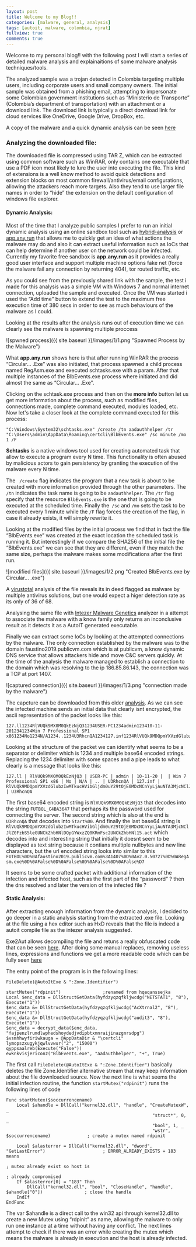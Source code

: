```yaml
---
layout: post
title: Welcome to my Blog!!
categories: [malware, general, analysis]
tags: [autoit, malware, colombia, njrat]
fullview: true
comments: true
---
```


Welcome to my personal blog!! with the following post I will start a series of detailed malware analysis and explainaitions of some malware analysis techniques/tools. 

The analyzed sample was a trojan detected in Colombia targeting multiple users, including corporate users and small company owners. The initial sample was obtained from a phishing email, attempting to impersonate some Colombian government institutions such as “Ministerio de Transporte” (Colombia’s department of transportation) with an attachment or a download link. The download link is typically a direct download link for cloud services like OneDrive, Google Drive, DropBox, etc.

A copy of the malware and a quick dynamic analysis can be seen [here](https://app.any.run/tasks/90f4cda6-b4b6-4c56-9495-05695218e0a2) 

### Analyzing the downloaded file:

The downloaded file is compressed using  TAR Z, which can be extracted using common software such as WinRAR, only contains one executable that use a PDF icon most likely to lure the user into executing the file. This kind of extensions is a well know method to avoid quick detections and extension blocks on most common firewall/antivirus/email configurations, allowing the attackers reach more targets. Also they tend to use larger file names in order to “hide” the extension on the default configuration of windows file explorer. 

#### Dynamic Analysis:

Most of the time that I analyze public samples I prefer to run an initial dynamic analysis using an online sandbox tool such as [hybrid-analysis](https://www.hybrid-analysis.com/) or [app.any.run](https://app.any.run/) that allows me to quickly get an idea of what actions the malware may do and also it can extract useful information such as IoCs that can help determine if another user on the network could be infected. Currently my favorite free sandbox is **app.any.run** as it provides a really good user interface and support multiple machine options fake net (force the malware fail any connection by returning 404), tor routed traffic, etc.

As you could see from the previously shared link with the sample, the test i made for this analysis was a simple VM with Windows 7 and normal internet connection, uploaded the sample and executed. Once the VM was started i used the “Add time” button to extend the test to the maximum free execution time of 380 secs in order to see as much behaviours of the malware as I could.

Looking at the results after the analysis runs out of execution time we can clearly see the malware is spawning multiple proccess 

![spwned process]({{ site.baseurl }}/images/1/1.png "Spawned Process by the Malware")

What **app.any.run** shows here is that after running WinRAR the process “Circular… .Exe” was also initiated, that process spawned a child process named RegAsm.exe and executed schtasks.exe with a param. After that multiple instances of the BlbEvents.exe process where initiated and did almost the same as “Circular… .Exe". 

Clicking on the schtask.exe process and then on the **more info** button let us get more information about the process, such as modified files , connections made, complete command executed, modules loaded, etc. Now let's take a closer look at the complete command executed for this process:

```
"C:\Windows\System32\schtasks.exe" /create /tn aadauthhelper /tr "C:\Users\admin\AppData\Roaming\certcli\BlbEvents.exe" /sc minute /mo 1 /F
```

**Schtasks** is a native windows tool used for creating automated task that allow to execute a program every N time. This functionality is often abused by malicious actors to gain persistency by granting the execution of the malware every N time. 

The ``` /create``` flag indicates the program that a new task is about to be created with more information provided through the other parameters. The ```/tn``` indicates the task name is going to be ```aadauthhelper```. The ```/tr``` flag specify that the resource ```BlbEvents.exe``` is the one that is going to be executed at the scheduled time. Finally the``` /sc``` and ```/mo``` sets the task to be executed every 1 minute while the ```/F``` flag forces the creation of the flag, in case it already exists, it will simply rewrite it. 

Looking at the modified files by the initial process we find that in fact the file “BlbEvents.exe” was created at the exact location the scheduled task is running it. But interestingly if we compare the SHA256 of the initial file the “BlbEvents.exe” we can see that they are different, even if they match the same size, perhaps the malware makes some modifications after the first run.

![modified files]({{ site.baseurl }}/images/1/2.png "Created BlbEvents.exe by Circular... .exe")

A [virustotal](https://www.virustotal.com/#/file/ad24d78ee95168bbab14835a9b347ddc7a98f518e828c519326ed97b14100ada/detection) analysis of the file reveals its in deed flagged as malware by multiple antivirus solutions, but one would expect a higer detection rate as its only  of 36 of 68. 

Analysing the same file with [Intezer Malware Genetics](https://analyze.intezer.com/#/analyses/3d00d56e-f236-4ebd-b0fa-7e0dabc7507c) analyzer in a attempt to associate the malware with a know family only returns an inconclusive result as it detects it as a AutoIT generated executable.

Finally we can extract some IoCs by looking at the attempted connections by the malware. The only connection established by the malware was to the domain faustino2019.publicvm.com which is at publicvm, a know dynamic DNS service that allows attackers hide and move C&C servers quickly. At the time of the analysis the malware managed to establish a connection to the domain which was resolving to the ip 186.85.86.143, the connection was a TCP at port 1407.

![captured connection]({{ site.baseurl }}/images/1/3.png "connection made by the malware")

The capcture can be downloaded from this older [analysis](https://app.any.run/tasks/de2481e2-6901-402c-929e-8f27f1893dce). As we can see the infected machine sends an initial data that clearly isnt encrypted, the ascii representation of the packet looks like this:

```
127.ll1234RlVUQk9MX0M0QkEzNjQ31234USER-PC1234admin123410-11-2012341234Win 7 Professional SP1 x861234No1234N/A1234..1234U3RhcnQA1234127.inf1234RlVUQk9MDQpmYXVzdGlubzIwMTkucHVibGljdm0uY29tOjE0MDcNCnYyLjAuNTA3MjcNClJlZ0FzbS5leGUNCkZhbHNlDQpGYWxzZQ0KRmFsc2UNCkZhbHNl15.act1234U3RhcnQA
```

Looking at the structure of the packet we can identify what seems to be a separator or delimiter which is 1234 and multiple base64 encoded strings. Replacing the 1234 delimiter with some spaces and a pipe leads to what clearly is a message that looks like this:

```
127.ll | RlVUQk9MX0M0QkEzNjQ3 | USER-PC | admin | 10-11-20 |  | Win 7 Professional SP1 x86 | No | N/A | .. | U3RhcnQA | 127.inf | RlVUQk9MDQpmYXVzdGlubzIwMTkucHVibGljdm0uY29tOjE0MDcNCnYyLjAuNTA3MjcNClJlZ0FzbS5leGUNCkZhbHNlDQpGYWxzZQ0KRmFsc2UNCkZhbHNl15.act | U3RhcnQA
```

The first base64 encoded string is ```RlVUQk9MX0M0QkEzNjQ3``` that decodes into the string ```FUTBOL_C4BA3647``` that perhaps its the password used for connecting the server. The second string which is also at the end is ``U3RhcnQA`` that decodes into ```Start%00```. And finally the last base64 string is ```RlVUQk9MDQpmYXVzdGlubzIwMTkucHVibGljdm0uY29tOjE0MDcNCnYyLjAuNTA3MjcNClJlZ0FzbS5leGUNCkZhbHNlDQpGYWxzZQ0KRmFsc2UNCkZhbHNl15.act``` which decodes into and interesting string that initially it doesnt seem to be displayed as text string because it contians multiple nullbytes and new line characters, but the url encoded string looks into similar to this ```FUTBOL%0D%0Afaustino2019.publicvm.com%3A1407%0D%0Av2.0.50727%0D%0ARegAsm.exe%0D%0AFalse%0D%0AFalse%0D%0AFalse%0D%0AFalse%D7```

It seems to be some crafted packet with additional information of the infection and infected host, such as the first part of the “password” ? then the dns resolved and later the version of the infected file ? 

#### Static Analysis:

After extracting enough information from the dynamic analysis, I decided to go deeper in a static analysis starting from the extracted .exe file. Looking at the file using a hex editor such as HxD reveals that the file is indeed a autoit compile file as the intezer analysis suggested.

Exe2Aut allows decompiling the file and retuns a really obfuscated code that can be seen [here](https://raw.githubusercontent.com/b1naryxx/b1naryxx.github.io/master/samples/1/Obfuscated.au3). After doing some manual replaces, removing useless lines, expressions and functions we get a more readable code which can be fully seen [here](https://raw.githubusercontent.com/b1naryxx/b1naryxx.github.io/master/samples/1/deobfuscated.au3)

The entry point of the program is in the following lines:

```autoit
FileDelete(@AutoItExe & ":Zone.Identifier")

startMutex("rdpinit")                ;renamed from hqeqanssejka
Local $enc_data = DllStructGetData(hyfdzyqzqfkljwcdg("NETSTAT1", "8"), Execute("1"))
$enc_data &= DllStructGetData(hyfdzyqzqfkljwcdg("AcXtrnal2", "8"), Execute("1"))
$enc_data &= DllStructGetData(hyfdzyqzqfkljwcdg("audit3", "8"), Execute("1"))
$enc_data = decrypt_data($enc_data, "fajpenzlrumdlwphedshoydedjvdipbtxmnraijinazgnrsdpg")
$vsmhhwyfiriwkauga = @AppDataDir & "\certcli"
lymopszxugykjqwlvvwur("2", "15000")
qyppsaalreb(Execute("False"))
ewknkvisjericonz("BlbEvents.exe", "aadauthhelper", "+", True)
```

The first call ```FileDelete(@AutoItExe & ":Zone.Identifier")``` basically deletes the file Zone.Identifier alternative stream that may keep information about the file downloaded source. Now the next line is what seems the initial infection routine, the function ```startMutex("rdpinit")``` runs the following lines of code

```autoit
Func startMutex($soccurrencename)
    Local $ahandle = DllCall("kernel32.dll", "handle", "CreateMutexW", _  
                                                        "struct*", 0, _
                                                        "bool", 1, _
                                                        "wstr", $soccurrencename)              ; create a mutex named rdpinit

    Local $alasterror = DllCall("kernel32.dll", "dword", "GetLastError")                      ; ERROR_ALREADY_EXISTS = 183 means 
                                                                                              ; mutex already exist so host is                      
                                                                                              ; already compromised
    If $alasterror[0] = "183" Then
        DllCall("kernel32.dll", "bool", "CloseHandle", "handle", $ahandle["0"])                ; close the handle
    EndIf
EndFunc
```

The var $ahandle is a direct call to the win32 api through kernel32.dll to create a new Mutex using “rdpinit” as name, allowing the malware to only run one instance at a time without having any conflict. The next lines attempt to check if there was an error while creating the mutex which means the malware is already in execution and the host is already infected. 
